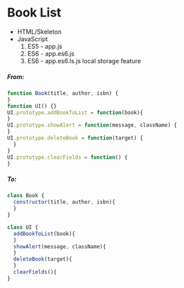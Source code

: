 Book List
=========

* HTML/Skeleton
* JavaScript
  1. ES5 - app.js
  2. ES6 - app.es6.js
  3. ES6 - app.es6.ls.js local storage feature

##### From:

```JavaScript
function Book(title, author, isbn) {
}
function UI() {}
UI.prototype.addBookToList = function(book){
}
UI.prototype.showAlert = function(message, className) {
}
UI.prototype.deleteBook = function(target) {
  }
}
UI.prototype.clearFields = function() {
}
```
##### To:

```JavaScript
class Book {
  constructor(title, author, isbn){
  }
}

class UI {
  addBookToList(book){
  }
  showAlert(message, className){
  }
  deleteBook(target){
  }
  clearFields(){
}  
```
